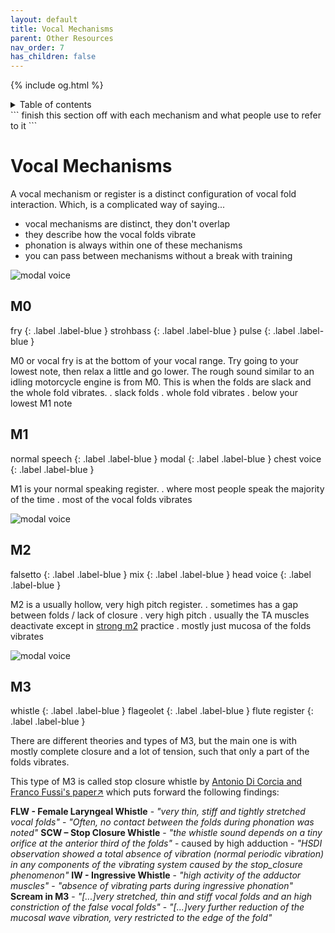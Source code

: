 ```yaml
---
layout: default
title: Vocal Mechanisms
parent: Other Resources
nav_order: 7
has_children: false
---
```

{% include og.html %}
<details closed markdown="block">
  <summary>
    Table of contents
  </summary>
{: .text-delta }
1. TOC
{:toc}
</details>
```
finish this section off with each mechanism and what people use to refer to it
```


# Vocal Mechanisms
A vocal mechanism or register is a distinct configuration of vocal fold interaction. Which, is a complicated way of saying...
- vocal mechanisms are distinct, they don't overlap
- they describe how the vocal folds vibrate
- phonation is always within one of these mechanisms
- you can pass between mechanisms without a break with training

![modal voice](https://upload.wikimedia.org/wikipedia/commons/thumb/f/f0/Vocal_fold_scheme.svg/580px-Vocal_fold_scheme.svg.png)

## M0

fry
{: .label .label-blue }
strohbass
{: .label .label-blue }
pulse
{: .label .label-blue }

M0 or vocal fry is at the bottom of your vocal range. Try going to your lowest note, then relax a little and go lower. The rough sound similar to an idling motorcycle engine is from M0. This is when the folds are slack and the whole fold vibrates.
. slack folds
. whole fold vibrates
. below your lowest M1 note

## M1

normal speech
{: .label .label-blue }
modal
{: .label .label-blue }
chest voice
{: .label .label-blue }

M1 is your normal speaking register.
. where most people speak the majority of the time
. most of the vocal folds vibrates

![modal voice](https://upload.wikimedia.org/wikipedia/commons/e/eb/Vocal_fold_animated.gif)


## M2

falsetto
{: .label .label-blue }
mix
{: .label .label-blue }
head voice
{: .label .label-blue }

M2 is a usually hollow, very high pitch register.
. sometimes has a gap between folds / lack of closure
. very high pitch
. usually the TA muscles deactivate except in [strong m2](/wiki/pages/pitch-range/strong-m2) practice
. mostly just mucosa of the folds vibrates

![modal voice](https://upload.wikimedia.org/wikipedia/commons/3/3c/Vocal_fold_falsett_animated.gif)


## M3

whistle
{: .label .label-blue }
flageolet
{: .label .label-blue }
flute register
{: .label .label-blue }

There are different theories and types of M3, but the main one is with mostly complete closure and a lot of tension, such that only a part of the folds vibrates.

This type of M3 is called stop closure whistle by [Antonio Di Corcia and Franco Fussi's paper↗](https://www.francofussi.com/wp-content/uploads/WHISTLE-REGISTER-OF-THE-SINGING-VOICE.-HSDI-EVICENCE.pdf) which puts forward the following findings:

**FLW - Female Laryngeal Whistle**
    - _"very thin, stiff and tightly stretched vocal folds"_
    - _"Often, no contact between the folds during phonation was noted"_
**SCW – Stop Closure Whistle**
    - _"the whistle sound depends on a tiny orifice at the anterior third of the folds"_
    - caused by high adduction
    - _"HSDI observation showed a total absence of vibration (normal periodic vibration) in any components of the vibrating system caused by the stop_closure phenomenon"_
**IW - Ingressive Whistle**
    - _"high activity of the adductor muscles"_
    - _"absence of vibrating parts during ingressive phonation"_
**Scream in M3**
    - _"[...]very stretched, thin and stiff vocal folds and an high constriction of the false vocal folds"_
    - _"[...]very further reduction of the mucosal wave vibration, very restricted to the edge of the fold"_






<!--  -->
